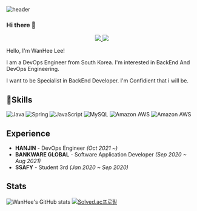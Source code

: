 ![header](https://capsule-render.vercel.app/api?type=waving&color=auto&height=210&text=WannyWanny&animation=fadeIn&fontAlignY=35)

### Hi there 👋

<div align = center>
<a href="https://github.com/WannyWanny" target="_blank">
<img src="https://img.shields.io/badge/GitHub-181717?style=flat-square&logo=GITHUB&logoColor=white"/>
</a>
<a href="https://www.linkedin.com/in/%EC%99%84%ED%9D%AC-%EC%9D%B4-670823234/" target="_blank">
<img src="https://img.shields.io/badge/LinkedIn-0A66C2?style=flat-square&logo=LINKEDIN&logoColor=white"/>
</a>
</div>

Hello, I'm WanHee Lee!

I am a DevOps Engineer from South Korea. I'm interested in BackEnd And DevOps Engineering. <br/>

I want to be Specialist in BackEnd Developer. I'm Confidient that i will be. <br/>
## 💪Skills
![Java](https://img.shields.io/badge/Java-007396.svg?&style=for-the-badge&logo=Java&logoColor=white)
![Spring](https://img.shields.io/badge/Spring-6DB33F.svg?&style=for-the-badge&logo=Spring&logoColor=white)
![JavaScript](https://img.shields.io/badge/JavaScript-F7DF1E.svg?&style=for-the-badge&logo=JavaScript&logoColor=white)
![MySQL](https://img.shields.io/badge/MySQL-4479A1.svg?&style=for-the-badge&logo=MySQL&logoColor=white)
![Amazon AWS](https://img.shields.io/badge/AWS-232F3E.svg?&style=for-the-badge&logo=AmazonAWS&logoColor=white)
![Amazon AWS](https://img.shields.io/badge/React-61DAFB.svg?&style=for-the-badge&logo=React&logoColor=white)

## Experience
- **HANJIN** - DevOps Engineer *(Oct 2021 ~)*
- **BANKWARE GLOBAL** - Software Application Developer *(Sep 2020 ~ Aug 2021)*
- **SSAFY** - Student 3rd *(Jan 2020 ~ Sep 2020)*

## Stats
![WanHee's GitHub stats](https://github-readme-stats.vercel.app/api?username=WannyWanny&theme=solarized-light&show_icons=true&theme=radical)
[![Solved.ac프로필](http://mazassumnida.wtf/api/generate_badge?boj=lejent3)](https://solved.ac/lejent3)
